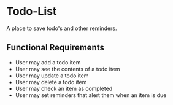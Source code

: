 Todo-List
=========

A place to save todo's and other reminders.

## Functional Requirements

  - User may add a todo item
  - User may see the contents of a todo item
  - User may update a todo item
  - User may delete a todo item
  - User may check an item as completed
  - User may set reminders that alert them when an item is due
